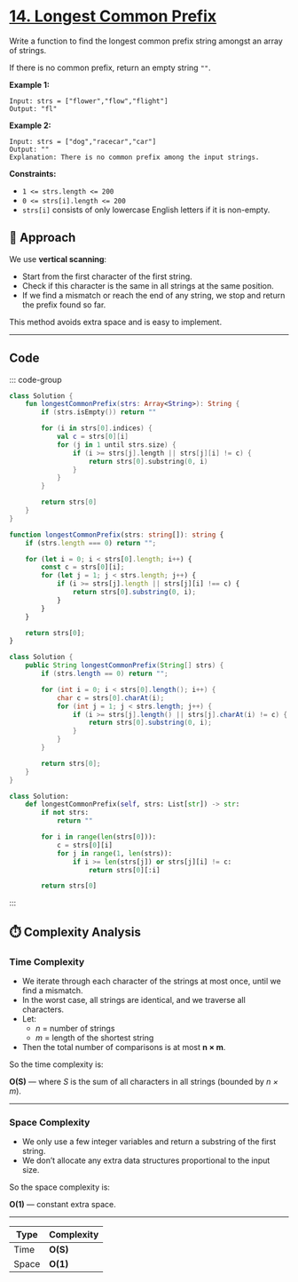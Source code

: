 # [14. Longest Common Prefix](https://leetcode.com/problems/longest-common-prefix/description/?envType=study-plan-v2&envId=top-interview-150)

Write a function to find the longest common prefix string amongst an array of strings.

If there is no common prefix, return an empty string <code>""</code>.

**Example 1:** 

```
Input: strs = ["flower","flow","flight"]
Output: "fl"
```

**Example 2:** 

```
Input: strs = ["dog","racecar","car"]
Output: ""
Explanation: There is no common prefix among the input strings.
```

**Constraints:** 

- <code>1 <= strs.length <= 200</code>
- <code>0 <= strs[i].length <= 200</code>
- <code>strs[i]</code> consists of only lowercase English letters if it is non-empty.

## 📝 Approach

We use **vertical scanning**:
- Start from the first character of the first string.
- Check if this character is the same in all strings at the same position.
- If we find a mismatch or reach the end of any string, we stop and return the prefix found so far.

This method avoids extra space and is easy to implement.

---

## Code

::: code-group

```kotlin [Kotlin]
class Solution {
    fun longestCommonPrefix(strs: Array<String>): String {
        if (strs.isEmpty()) return ""

        for (i in strs[0].indices) {
            val c = strs[0][i]
            for (j in 1 until strs.size) {
                if (i >= strs[j].length || strs[j][i] != c) {
                    return strs[0].substring(0, i)
                }
            }
        }

        return strs[0]
    }
}
```

```typescript [TypeScript]
function longestCommonPrefix(strs: string[]): string {
    if (strs.length === 0) return "";

    for (let i = 0; i < strs[0].length; i++) {
        const c = strs[0][i];
        for (let j = 1; j < strs.length; j++) {
            if (i >= strs[j].length || strs[j][i] !== c) {
                return strs[0].substring(0, i);
            }
        }
    }

    return strs[0];
}
```

```java [Java]
class Solution {
    public String longestCommonPrefix(String[] strs) {
        if (strs.length == 0) return "";

        for (int i = 0; i < strs[0].length(); i++) {
            char c = strs[0].charAt(i);
            for (int j = 1; j < strs.length; j++) {
                if (i >= strs[j].length() || strs[j].charAt(i) != c) {
                    return strs[0].substring(0, i);
                }
            }
        }

        return strs[0];
    }
}
```

```python [Python]
class Solution:
    def longestCommonPrefix(self, strs: List[str]) -> str:
        if not strs:
            return ""

        for i in range(len(strs[0])):
            c = strs[0][i]
            for j in range(1, len(strs)):
                if i >= len(strs[j]) or strs[j][i] != c:
                    return strs[0][:i]

        return strs[0]
```

:::

## ⏱️ Complexity Analysis

### Time Complexity
- We iterate through each character of the strings at most once, until we find a mismatch.
- In the worst case, all strings are identical, and we traverse all characters.
- Let:
  - *n* = number of strings
  - *m* = length of the shortest string
- Then the total number of comparisons is at most **n × m**.

So the time complexity is:
  
**O(S)** — where *S* is the sum of all characters in all strings (bounded by *n × m*).

---

### Space Complexity
- We only use a few integer variables and return a substring of the first string.
- We don’t allocate any extra data structures proportional to the input size.

So the space complexity is:
  
**O(1)** — constant extra space.

---

| Type | Complexity |
|------|------------|
|  Time | **O(S)** |
|  Space | **O(1)** |